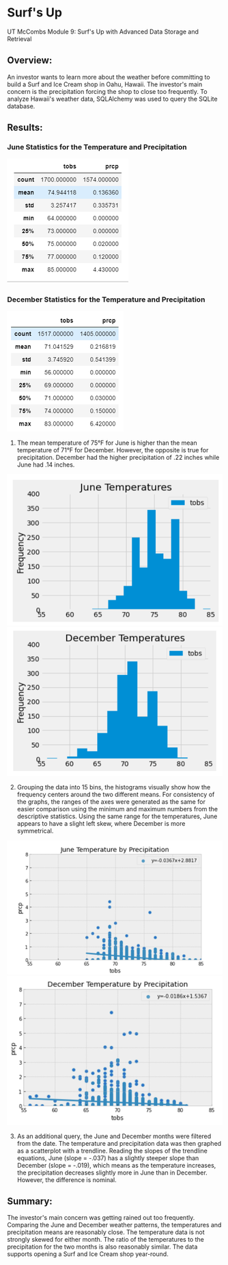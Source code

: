 # Surf's Up
UT McCombs Module 9: Surf's Up with Advanced Data Storage and Retrieval

## Overview:
An investor wants to learn more about the weather before committing to build a Surf and Ice Cream shop in Oahu, Hawaii.  The investor's main concern is the precipitation forcing the shop to close too frequently.  To analyze Hawaii's weather data, SQLAlchemy was used to query the SQLite database. 

## Results:
### June Statistics for the Temperature and Precipitation

![Pic_1](https://github.com/Baylex/surfs_up/blob/main/Resources/june_stat_temp_prcp.PNG)

### December Statistics for the Temperature and Precipitation

![Pic_2](https://github.com/Baylex/surfs_up/blob/main/Resources/dec_stat_temp_prcp.PNG)

1. The mean temperature of 75°F for June is higher than the mean temperature of 71°F for December.  However, the opposite is true for precipitation.  December had the higher precipitation of .22 inches while June had .14 inches. 

![Pic 3](https://github.com/Baylex/surfs_up/blob/main/Resources/june_temp_graph.PNG)
![Pic 4](https://github.com/Baylex/surfs_up/blob/main/Resources/dec_temp_graph.PNG)

2. Grouping the data into 15 bins, the histograms visually show how the frequency centers around the two different means.  For consistency of the graphs, the ranges of the axes were generated as the same for easier comparison using the minimum and maximum numbers from the descriptive statistics.  Using the same range for the temperatures, June appears to have a slight left skew, where December is more symmetrical.    

![Pic 5](https://github.com/Baylex/surfs_up/blob/main/Resources/june_temp_prcp_graph.PNG)
![Pic 6](https://github.com/Baylex/surfs_up/blob/main/Resources/dec_temp_prcp_graph.PNG)

3. As an additional query, the June and December months were filtered from the date.  The temperature and precipitation data was then graphed as a scatterplot with a trendline.  Reading the slopes of the trendline equations, June (slope = -.037) has a slightly steeper slope than December (slope = -.019), which means as the temperature increases, the precipitation decreases slightly more in June than in December.  However, the difference is nominal.   

## Summary:

The investor's main concern was getting rained out too frequently.  Comparing the June and December weather patterns, the temperatures and precipitation means are reasonably close.  The temperature data is not strongly skewed for either month.  The ratio of the temperatures to the precipitation for the two months is also reasonably similar.  The data supports opening a Surf and Ice Cream shop year-round. 

